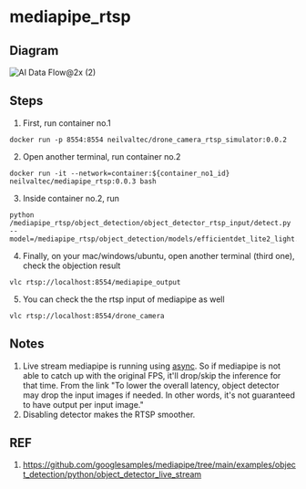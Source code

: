 # mediapipe_rtsp

## Diagram
![AI Data Flow@2x (2)](https://github.com/neilvaltec/mediapipe-rtsp/assets/133841195/fcab5ab2-6fa7-49b9-982f-2e2ee9f80930)

## Steps
1. First, run container no.1
```
docker run -p 8554:8554 neilvaltec/drone_camera_rtsp_simulator:0.0.2
```

2. Open another terminal, run container no.2
```
docker run -it --network=container:${container_no1_id} neilvaltec/mediapipe_rtsp:0.0.3 bash
```

3. Inside container no.2, run
```
python /mediapipe_rtsp/object_detection/object_detector_rtsp_input/detect.py --model=/mediapipe_rtsp/object_detection/models/efficientdet_lite2_light.tflite
```

4. Finally, on your mac/windows/ubuntu, open another terminal (third one), check the objection result
```
vlc rtsp://localhost:8554/mediapipe_output
```

5. You can check the the rtsp input of mediapipe as well
```
vlc rtsp://localhost:8554/drone_camera
```

## Notes
1. Live stream mediapipe is running using [async](https://developers.google.com/mediapipe/api/solutions/python/mp/tasks/vision/ObjectDetector#detect_async). So if mediapipe is not able to catch up with the original FPS, it'll drop/skip the inference for that time. From the link "To lower the overall latency, object detector may drop the input images if needed. In other words, it's not guaranteed to have output per input image."
2. Disabling detector makes the RTSP smoother.

## REF
1. https://github.com/googlesamples/mediapipe/tree/main/examples/object_detection/python/object_detector_live_stream
